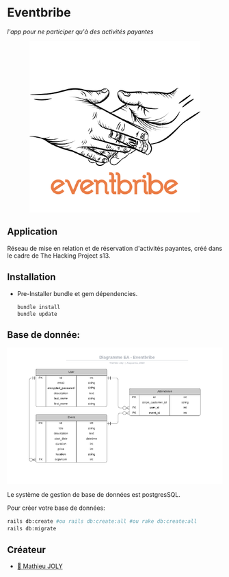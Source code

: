 # Eventbribe
_l'app pour ne participer qu'à des activités payantes_


<p align="center">
  <img src="app/assets/images/eventbribe.png?raw=true">
</p>




## Application

Réseau de mise en relation et de réservation d'activités payantes, créé dans le cadre de The Hacking Project s13.

## Installation

- Pre-Installer bundle et gem dépendencies.
  ```
  bundle install
  bundle update
  ```

## Base de donnée:

<p align="center">
  <img src="app/assets/images/bdd.png?raw=true">
</p>

  
  Le système de gestion de base de données est postgresSQL.

  Pour créer votre base de données:
  
  ```bash
  rails db:create #ou rails db:create:all #ou rake db:create:all
  rails db:migrate
  ```


## Créateur

- [:camel: Mathieu JOLY](https://github.com/mathieu-superpose)
